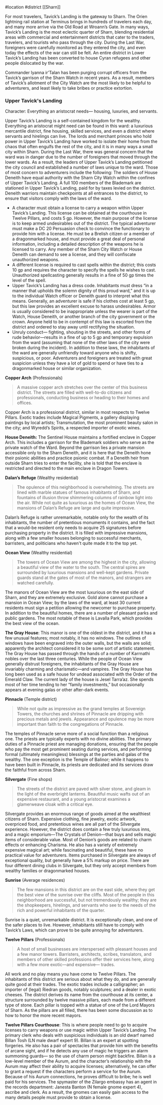 #location #district [[Sharn]]

For most travelers, Tavick’s Landing is the gateway to Sharn. The Orien lightning rail station at Terminus brings in hundreds of travelers each day, and many more arrive via the Old Road at Wroann’s Gate. In many ways, Tavick’s Landing is the most eclectic quarter of Sharn, blending residential areas with commercial and entertainment districts that cater to the traders, travelers, and tourists who pass through the city. During the Last War, foreigners were carefully monitored as they entered the city, and even today the effects of the war can still be felt. An entire district in Lower Tavick’s Landing has been converted to house Cyran refugees and other people dislocated by the war.

Commander lyanna ir’Talan has been purging corrupt officers from the Tavick’s garrison of the Sharn Watch in recent years. As a result, members of Tavick’s allotment of the City Watch are the most likely to be helpful to adventurers, and least likely to take bribes or practice extortion.

### **Upper Tavick's Landing**
Character: Everything an aristocrat needs— housing, luxuries, and servants.

Upper Tavick’s Landing is a self-contained kingdom for the wealthy. Everything an aristocrat might need can be found in this ward: a luxurious mercantile district, fine housing, skilled services, and even a district where servants and hirelings can live. The lords and merchant princes who hold power in Upper Tavick’s Landing have worked to isolate their home from the chaos that often engulfs the rest of the city, and it is in many ways a small city within Sharn. During the Last War, there was general concern that the ward was in danger due to the number of foreigners that moved through the lower wards. As a result, the leaders of Upper Tavick’s Landing petitioned the city council and established a number of laws unique to the ward. Those of most concern to adventurers include the following:
The soldiers of House Deneith have equal authority with the Sharn City Watch within the confines of Upper Tavick’s Landing. A full 100 members of the Blademark are stationed in Upper Tavick’s Landing, paid for by taxes levied on the district. Deneith warriors maintain checkpoints at all entrances to the district, to ensure that visitors comply with the laws of the ward.
* A character must obtain a license to carry a weapon within Upper Tavick’s Landing. This license can be obtained at the courthouse in Twelve Pillars, and costs 5 gp. However, the main purpose of the license is to keep armed undesirables out of the district. The typical adventurer must make a DC 20 Persuasion check to convince the functionary to provide him with a license. He must be a Brelish citizen or a member of a dragonmarked house, and must provide a great deal of personal information, including a detailed description of the weapons he is licensed to carry. Any member of the Sharn City Watch or House Deneith can demand to see a license, and they will confiscate unauthorized weapons.
* A different license is required to cast spells within the district; this costs 10 gp and requires the character to specify the spells he wishes to cast. Unauthorized spellcasting generally results in a fine of 50 gp times the level of the spell.
* Upper Tavick’s Landing has a dress code. Inhabitants must dress “in a manner that upholds the solemn dignity of this proud ward,” and it is up to the individual Watch officer or Deneith guard to interpret what this means. Generally, an adventurer is safe if his clothes cost at least 5 gp, but this law provides an excellent excuse to harass undesirables. Armor is usually considered to be inappropriate unless the wearer is part of the Watch, House Deneith, or another branch of the city government or the crown. Anyone held to be in contempt of this law is escorted from the district and ordered to stay away until rectifying the situation.
* Unruly conduct— fighting, shouting in the streets, and other forms of rude behavior—results in a fine of up to 5 gp and temporary expulsion from the ward (assuming that none of the other laws of the city were broken during the incident).
In addition to these laws, the inhabitants of the ward are generally unfriendly toward anyone who is shifty, suspicious, or poor. Adventurers and foreigners are treated with great suspicion unless they have a lot of gold to spend or have ties to a dragonmarked house or similar organization.

**Copper Arch** (Professionals)

> A massive copper arch stretches over the center of this business district. The streets are filled with well-to-do citizens and professionals, conducting business or heading to their homes and offices.

Copper Arch is a professional district, similar in most respects to Twelve Pillars. Exotic trades include Magical Pigments, a gallery displaying paintings by local artists; Transmutation, the most prominent beauty salon in the city; and Wyredd’s Spirits, a respected importer of exotic wines.

**House Deneith:** The Sentinel House maintains a fortified enclave in Copper Arch. This includes a garrison for the Blademark soldiers who serve as the private watch of the Ward. Beyond the garrison lies a private mansion accessible only to the Sharn Deneith, and it is here that the Deneith hone their psionic abilities and practice psionic combat. If a
Deneith heir from outside Sharn tries to enter the facility, she is told that the enclave is restricted and directed to the main enclave in Dragon Towers.

**Dalan’s Refuge** (Wealthy residential)

> The opulence of this neighborhood is overwhelming. The streets are lined with marble statues of famous inhabitants of Sharn, and fountains of illusion throw shimmering columns of rainbow light into the air. While not quite as luxurious as the homes of Ocean View, the mansions of Dalan’s Refuge are large and quite impressive.

Dalan’s Refuge is rather unremarkable, notable only for the wealth of its inhabitants, the number of pretentious monuments it contains, and the fact that a would-be resident only needs to acquire 25 signatures before purchasing property in the district. It is filled with impressive mansions, along with a few smaller houses belonging to successful merchants, barristers, and politicians who haven't quite made it to the top yet.

**Ocean View** (Wealthy residential)

> The towers of Ocean View are among the highest in the city, allowing a beautiful view of the water to the south. The central spires are surrounded by luxurious mansions and well-kept gardens. Private guards stand at the gates of most of the manors, and strangers are watched carefully.

The manors of Ocean View are the most luxurious on the east side of Sharn, and they are extremely exclusive. Gold alone cannot purchase a mansion in Ocean View; by the laws of the ward, at least 30 current residents must sign a petition allowing the newcomer to purchase property. In addition to the beautiful homes, there are a number of pleasant parks and public gardens. The most notable of these is Lavalla Park, which provides the best view of the ocean.

**The Gray House**: This manor is one of the oldest in the district, and it has a few unusual features; most notably, it has no windows. The outlines of windows have been engraved into the outer walls, but the walls are solid; apparently the architect considered it to be some sort of artistic statement. The Gray House has passed through the hands of a number of Karrnathi nobles over the last three centuries. While the people of Ocean View generally distrust foreigners, the inhabitants of the Gray House are invariably charming and charismatic—and vampires. The Gray House has long been used as a safe house for undead associated with the Order of the Emerald Claw. The current lady of the house is Jesel Tarra’az. She spends most of her time tending to her “family investments,” but occasionally appears at evening galas or other after-dark events.

**Pinnacle** (Temple district)

> While not quite as impressive as the grand temples at Sovereign Towers, the churches and shrines of Pinnacle are dripping with precious metals and jewels. Appearance and opulence may be more important than faith to the congregations of Pinnacle.

The temples of Pinnacle serve more of a social function than a religious one. The priests are typically experts with no divine abilities. The primary duties of a Pinnacle priest are managing donations, ensuring that the people who pay the most get prominent seating during services, and performing formal (ultimately meaningless) blessings at the parties and galas of the wealthy. The one exception is the Temple of Balinor; while it happens to have been built in Pinnacle, its priests are dedicated and its services draw the faithful from across Sharn.

**Silvergate** (Fine shops)

> The streets of the district are paved with silver stone, and gleam in the light of the everbright lanterns. Beautiful music wafts out of an expensive restaurant, and a young aristocrat examines a glamerweave cloak with a critical eye.

Silvergate provides an enormous range of goods aimed at the wealthiest citizens of Sharn. Expensive clothing, fine jewelry, exotic artwork, overpriced food, and pretentious wines are all part of the Silvergate experience. However, the district does contain a few truly luxurious inns, and a magic emporium—The Crystals of Denion—that buys and sells magic items of considerable value. Most of Denion’s goods are related to charm effects or enhancing Charisma. He also has a variety of extremely expensive magical art; while fascinating and beautiful, these have no practical value for adventurers. Items purchased in Silvergate are always of exceptional quality, but generally have a 5% markup on price.
There are four different dining clubs in Silvergate, but they only accept members from wealthy families or dragonmarked houses.

**Sunrise** (Average residences)

> The few mansions in this district are on the east side, where they get the best view of the sunrise over the cliffs. Most of the people in this neighborhood are successful, but not tremendously wealthy; they are the shopkeepers, hirelings, and servants who see to the needs of the rich and powerful inhabitants of the quarter.

Sunrise is a quiet, unremarkable district. It is exceptionally clean, and one of the safer places to live. However, inhabitants still have to comply with Tavick’s Laws, which can prove to be quite annoying for adventurers.

**Twelve Pillars** (Professionals)

> A host of small businesses are interspersed with pleasant houses and a few manor towers. Barristers, architects, scribes, translators, and members of other skilled professions offer their services here, along with a few more exotic—and expensive— trades.

All work and no play means you have come to Twelve Pillars. The inhabitants of this district are serious about what they do, and are generally quite good at their trades. The exotic trades include a calligrapher; an importer of (legal) Riedran goods, notably sculptures; and a dealer in exotic cheeses. The district derives its name from the courthouse at its center, a structure surrounded by twelve massive pillars, each made from a different type of stone. Each pillar is topped with a statue of one of the Lord Mayors of Sharn. As the pillars are all filled, there has been some discussion as to how to honor the more recent mayors.

**Twelve Pillars Courthouse**: This is where people need to go to acquire licenses to carry weapons or use magic within Upper Tavick’s Landing. The primary clerk who deals with suspicious individuals is an old dwarf named Billan Tosh (LN male dwarf expert 9). Billan is an expert at spotting forgeries. He also has a pair of spectacles that provide him with the benefits of arcane sight, and if he detects any use of magic he triggers an alarm summoning guards— so the use of charm person might backfire. Billan is a low-level member of the Aurum, and the character’s relationship with the Aurum may affect their ability to acquire licenses; alternatively, he can offer to grant a request if the characters perform a service for the Aurum. Because of his Aurum connections, he proves difficult to bribe; he is well paid for his services.
The spymaster of the Zilargo embassy has an agent in the records department: Janesta Banton (N female gnome expert 4), ascribe and clerk. As a result, the gnomes can easily gain access to the many details people must provide to obtain a license.